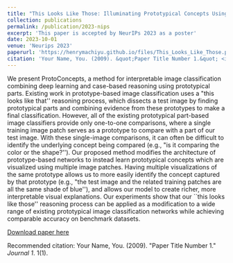 ```yaml
---
title: "This Looks Like Those: Illuminating Prototypical Concepts Using Multiple Visualizations"
collection: publications
permalink: /publication/2023-nips
excerpt: 'This paper is accepted by NeurIPs 2023 as a poster'
date: 2023-10-01
venue: 'Neurips 2023'
paperurl: 'https://henrymachiyu.github.io/files/This_Looks_Like_Those.pdf'
citation: 'Your Name, You. (2009). &quot;Paper Title Number 1.&quot; <i>Journal 1</i>. 1(1).'
---
```

We present ProtoConcepts, a method for interpretable image classification combining deep learning and case-based reasoning using prototypical parts. Existing work in prototype-based image classification uses a "this looks like that'' reasoning process, which dissects a test image by finding prototypical parts and combining evidence from these prototypes to make a final classification. However, all of the existing prototypical part-based image classifiers provide only one-to-one comparisons, where a single training image patch serves as a prototype to compare with a part of our test image. With these single-image comparisons, it can often be difficult to identify the underlying concept being compared (e.g., "is it comparing the color or the shape?''). Our proposed method modifies the architecture of prototype-based networks to instead learn prototypical concepts which are visualized using multiple image patches. Having multiple visualizations of the same prototype allows us to more easily identify the concept captured by that prototype (e.g., "the test image and the related training patches are all the same shade of blue''), and allows our model to create richer, more interpretable visual explanations. Our experiments show that our ``this looks like those'' reasoning process can be applied as a modification to a wide range of existing prototypical image classification networks while achieving comparable accuracy on benchmark datasets.

[Download paper here](https://henrymachiyu.github.io/files/This_Looks_Like_Those.pdf)

Recommended citation: Your Name, You. (2009). "Paper Title Number 1." <i>Journal 1</i>. 1(1).
